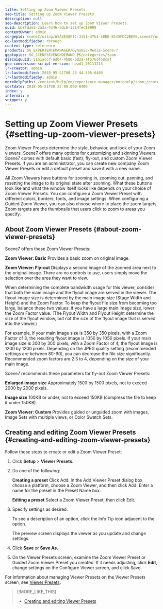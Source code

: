 ```yaml
---
title: Setting up Zoom Viewer Presets
seo-title: Setting up Zoom Viewer Presets
description: null
seo-description: Learn how to set up Zoom Viewer Presets.
uuid: bb8fdae3-3a3a-4d46-adc6-3214fec18999
contentOwner: admin
cq-gepid: scene7/using/WSA4EA0F1C-3151-47b1-8BDB-B145FDC2BEFE,scene7/using/WSef8d5860223939e2-35e5014c12b1d6878c0-8000,scene7/using/WSef8d5860223939e2-35e5014c12b1d6878c0-7fff
cq-lastmodifiedby: rbrough
content-type: reference
products: SG_EXPERIENCEMANAGER/Dynamic-Media-Scene-7
geptopics: SG_SCENESEVENONDEMAND_PK/categories/zoom
discoiquuid: 5161accf-edb4-4b00-bd2a-af576dfb8caf
gep-conversion-script-version: head1_20111213
lr-creator: admin
lr-lastmodified: 2018-05-21T08 23 44.595-0400
lr-lastmodifiedby: admin
moreHelpPaths: /content/help/en/experience-manager/morehelp/zoom;/content/help/en/experience-manager/morehelp/zoom
sortdate: 2018-05-21T08 23 00.000-0400
index: y
internal: n
snippet: y
---
```


# Setting up Zoom Viewer Presets {#setting-up-zoom-viewer-presets}

Zoom Viewer Presets determine the style, behavior, and look of your Zoom viewers. Scene7 offers many options for customizing and skinning Viewers. Scene7 comes with default basic (fast), fly-out, and custom Zoom Viewer Presets. If you are an administrator, you can create new company Zoom Viewer Presets or edit a default preset and save it with a new name.

All Zoom Viewers have buttons for zooming in, zooming out, panning, and resetting the image to its original state after zooming. What these buttons look like and what the window itself looks like depends on your choice of Zoom Viewer Presets. You can configure a Zoom Viewer Preset with different colors, borders, fonts, and image settings. When configuring a Guided Zoom Viewer, you can also choose where to place the zoom targets. Zoom targets are the thumbnails that users click to zoom to areas you specify.

## About Zoom Viewer Presets {#about-zoom-viewer-presets}

Scene7 offers these Zoom Viewer Presets:

**Zoom Viewer: Basic** Provides a basic zoom on original image.

**Zoom Viewer: Fly-out** Displays a second image of the zoomed area next to the original image. There are no controls to use, users simply move the selection over the area they want to view.

When determining the complete bandwidth usage for this viewer, consider that both the main image and the flyout image are served in the viewer. The flyout image size is determined by the main image size (Stage Width and Height) and the Zoom Factor. To keep the flyout file size from becoming too large, balance these two values: if you have a large main image size, lower the Zoom Factor value. (The Flyout Width and Flyout Height determine the size of the flyout window, but not the size of the flyout image that is served into the viewer.)

For example, if your main image size is 350 by 350 pixels, with a Zoom Factor of 3, the resulting flyout image is 1050 by 1050 pixels. If your main image size is 300 by 300 pixels, with a Zoom Factor of 4, the flyout image is 1200 by 1200 pixels. Depending on the JPEG quality setting (recommended settings are between 80-90), you can decrease the file size significantly. Recommended zoom factors are 2.5 to 4, depending on the size of your main image.

Scene7 recommends these parameters for fly-out Zoom Viewer Presets:

**Enlarged image size** Approximately 1500 by 1500 pixels, not to exceed 2000 by 2000 pixels.

**Image size** 100KB or under, not to exceed 150KB (compress the file to keep it under 150KB).

**Zoom Viewer: Custom** Provides guided or unguided zoom with images, Image Sets with multiple views, or Color Swatch Sets.

## Creating and editing Zoom Viewer Presets {#creating-and-editing-zoom-viewer-presets}

Follow these steps to create or edit a Zoom Viewer Preset:

1. Click **Setup** &gt; **Viewer Presets**.
1. Do one of the following:

   **Creating a preset** Click Add. In the Add Viewer Preset dialog box, choose a platform, choose a Zoom Viewer, and then click Add. Enter a name for the preset in the Preset Name box.

   **Editing a preset** Select a Zoom Viewer Preset, then click Edit.

1. Specify settings as desired.

   To see a description of an option, click the Info Tip icon adjacent to the option.

   The preview screen displays the viewer as you update and change settings.

1. Click **Save** or **Save As**.
1. On the Viewer Presets screen, examine the Zoom Viewer Preset or Guided Zoom Viewer Preset you created. If it needs adjusting, click **Edit**, change settings on the Configure Viewer screen, and click Save.

For information about managing Viewer Presets on the Viewer Presets screen, see [Viewer Presets](application-setup.md#viewer_presets).

>[!MORE_LIKE_THIS]
>
>* [Creating and editing Viewer Presets](application-setup.md#adding_and_editing_viewer_presets)
